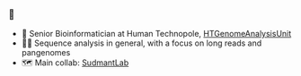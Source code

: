 ### 👋
- :round_pushpin: Senior Bioinformatician at Human Technopole, [HTGenomeAnalysisUnit](https://github.com/HTGenomeAnalysisUnit)
- :technologist: Sequence analysis in general, with a focus on long reads and pangenomes
- :world_map: Main collab: [SudmantLab](https://github.com/sudmantlab)
